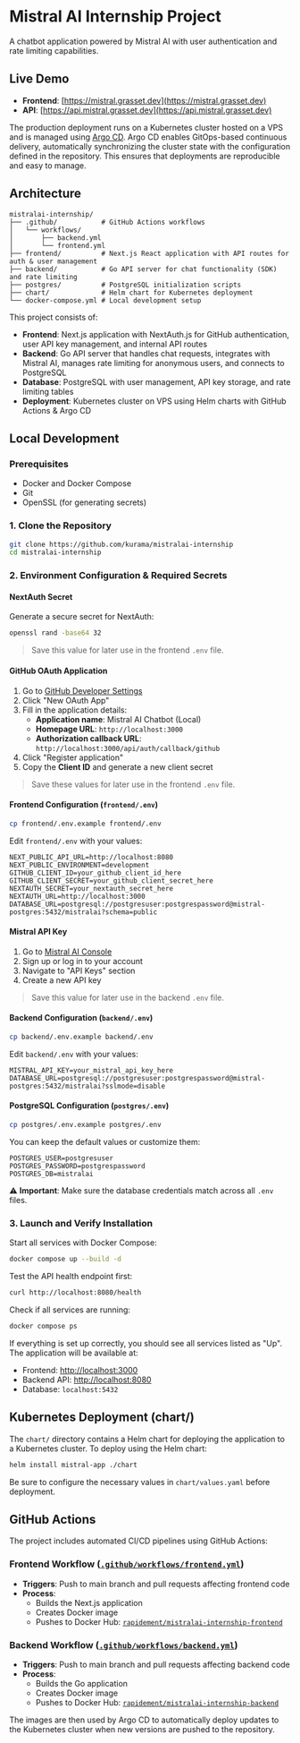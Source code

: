 # Mistral AI Internship Project

A chatbot application powered by Mistral AI with user authentication and rate limiting capabilities.

## Live Demo

- **Frontend**: [https://mistral.grasset.dev](https://mistral.grasset.dev)
- **API**: [https://api.mistral.grasset.dev](https://api.mistral.grasset.dev)

The production deployment runs on a Kubernetes cluster hosted on a VPS and is managed using [Argo CD](https://argo-cd.readthedocs.io/). Argo CD enables GitOps-based continuous delivery, automatically synchronizing the cluster state with the configuration defined in the repository. This ensures that deployments are reproducible and easy to manage.

## Architecture

```
mistralai-internship/
├── .github/           # GitHub Actions workflows
│   └── workflows/
│       ├── backend.yml
│       └── frontend.yml
├── frontend/          # Next.js React application with API routes for auth & user management
├── backend/           # Go API server for chat functionality (SDK) and rate limiting
├── postgres/          # PostgreSQL initialization scripts
├── chart/             # Helm chart for Kubernetes deployment
└── docker-compose.yml # Local development setup
```

This project consists of:
- **Frontend**: Next.js application with NextAuth.js for GitHub authentication, user API key management, and internal API routes
- **Backend**: Go API server that handles chat requests, integrates with Mistral AI, manages rate limiting for anonymous users, and connects to PostgreSQL
- **Database**: PostgreSQL with user management, API key storage, and rate limiting tables
- **Deployment**: Kubernetes cluster on VPS using Helm charts with GitHub Actions & Argo CD

## Local Development

### Prerequisites

- Docker and Docker Compose
- Git
- OpenSSL (for generating secrets)

### 1. Clone the Repository

```bash
git clone https://github.com/kurama/mistralai-internship
cd mistralai-internship
```

### 2. Environment Configuration & Required Secrets

#### NextAuth Secret

Generate a secure secret for NextAuth:

```bash
openssl rand -base64 32
```

> Save this value for later use in the frontend `.env` file.

#### GitHub OAuth Application

1. Go to [GitHub Developer Settings](https://github.com/settings/developers)
2. Click "New OAuth App"
3. Fill in the application details:
   - **Application name**: Mistral AI Chatbot (Local)
   - **Homepage URL**: `http://localhost:3000`
   - **Authorization callback URL**: `http://localhost:3000/api/auth/callback/github`
4. Click "Register application"
5. Copy the **Client ID** and generate a new client secret

> Save these values for later use in the frontend `.env` file.

#### Frontend Configuration (`frontend/.env`)

```bash
cp frontend/.env.example frontend/.env
```

Edit `frontend/.env` with your values:

```env
NEXT_PUBLIC_API_URL=http://localhost:8080
NEXT_PUBLIC_ENVIRONMENT=development
GITHUB_CLIENT_ID=your_github_client_id_here
GITHUB_CLIENT_SECRET=your_github_client_secret_here
NEXTAUTH_SECRET=your_nextauth_secret_here
NEXTAUTH_URL=http://localhost:3000
DATABASE_URL=postgresql://postgresuser:postgrespassword@mistral-postgres:5432/mistralai?schema=public
```

#### Mistral API Key

1. Go to [Mistral AI Console](https://console.mistral.ai/)
2. Sign up or log in to your account
3. Navigate to "API Keys" section
4. Create a new API key

> Save this value for later use in the backend `.env` file.

#### Backend Configuration (`backend/.env`)

```bash
cp backend/.env.example backend/.env
```

Edit `backend/.env` with your values:

```env
MISTRAL_API_KEY=your_mistral_api_key_here
DATABASE_URL=postgresql://postgresuser:postgrespassword@mistral-postgres:5432/mistralai?sslmode=disable
```

#### PostgreSQL Configuration (`postgres/.env`)

```bash
cp postgres/.env.example postgres/.env
```

You can keep the default values or customize them:

```env
POSTGRES_USER=postgresuser
POSTGRES_PASSWORD=postgrespassword
POSTGRES_DB=mistralai
```

⚠️ **Important**: Make sure the database credentials match across all `.env` files.

### 3. Launch and Verify Installation

Start all services with Docker Compose:

```bash
docker compose up --build -d
```

Test the API health endpoint first:

```bash
curl http://localhost:8080/health
```

Check if all services are running:

```bash
docker compose ps
```

If everything is set up correctly, you should see all services listed as "Up".
The application will be available at:

- Frontend: [http://localhost:3000](http://localhost:3000)
- Backend API: [http://localhost:8080](http://localhost:8080)
- Database: `localhost:5432`

## Kubernetes Deployment (chart/)

The `chart/` directory contains a Helm chart for deploying the application to a Kubernetes cluster. To deploy using the Helm chart:

```bash
helm install mistral-app ./chart
```

Be sure to configure the necessary values in `chart/values.yaml` before deployment.

## GitHub Actions

The project includes automated CI/CD pipelines using GitHub Actions:

### Frontend Workflow ([`.github/workflows/frontend.yml`](.github/workflows/frontend.yml))

- **Triggers**: Push to main branch and pull requests affecting frontend code
- **Process**:
  - Builds the Next.js application
  - Creates Docker image
  - Pushes to Docker Hub: [`rapidement/mistralai-internship-frontend`](https://hub.docker.com/repository/docker/rapidement/mistralai-internship-frontend/general)

### Backend Workflow ([`.github/workflows/backend.yml`](.github/workflows/backend.yml))

- **Triggers**: Push to main branch and pull requests affecting backend code
- **Process**:
  - Builds the Go application
  - Creates Docker image
  - Pushes to Docker Hub: [`rapidement/mistralai-internship-backend`](https://hub.docker.com/repository/docker/rapidement/mistralai-internship-backend/general)

The images are then used by Argo CD to automatically deploy updates to the Kubernetes cluster when new versions are pushed to the repository.
